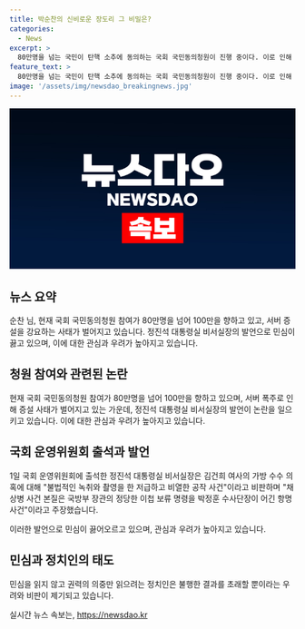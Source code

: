 ```yaml
---
title: 박순찬의 신비로운 장도리 그 비밀은?
categories:
  - News
excerpt: >
  80만명을 넘는 국민이 탄핵 소추에 동의하는 국회 국민동의청원이 진행 중이다. 이로 인해 서버 접속이 폭주해 증설이 이뤄지고, 정진석 대통령실 비서실장은 김건희 여사 의혹을 비판하며 녹취와 촬영을 언급했다. 이러한 행보는 국민의 분노를 증폭시키고 있으며, 정치인의 무심코 권력만을 읽으려는 태도는 불행한 결과를 초래할 것으로 보인다.
feature_text: >
  80만명을 넘는 국민이 탄핵 소추에 동의하는 국회 국민동의청원이 진행 중이다. 이로 인해 서버 접속이 폭주해 증설이 이뤄지고, 정진석 대통령실 비서실장은 김건희 여사 의혹을 비판하며 녹취와 촬영을 언급했다. 이러한 행보는 국민의 분노를 증폭시키고 있으며, 정치인의 무심코 권력만을 읽으려는 태도는 불행한 결과를 초래할 것으로 보인다.
image: '/assets/img/newsdao_breakingnews.jpg'
---
```


<p><img src="/assets/img/newsdao_breakingnews.jpg" alt="koreaapp 속보" /></p>

<h2 data-ke-size="size26">뉴스 요약</h2>

<p data-ke-size="size16">순찬 님, 현재 국회 국민동의청원 참여가 80만명을 넘어 100만을 향하고 있고, 서버 증설을 강요하는 사태가 벌어지고 있습니다. 정진석 대통령실 비서실장의 발언으로 민심이 끓고 있으며, 이에 대한 관심과 우려가 높아지고 있습니다.</p>

<h2 data-ke-size="size26">청원 참여와 관련된 논란</h2>

<p data-ke-size="size16">현재 국회 국민동의청원 참여가 80만명을 넘어 100만을 향하고 있으며, 서버 폭주로 인해 증설 사태가 벌어지고 있는 가운데, 정진석 대통령실 비서실장의 발언이 논란을 일으키고 있습니다. 이에 대한 관심과 우려가 높아지고 있습니다.</p>

<h2 data-ke-size="size26">국회 운영위원회 출석과 발언</h2>

<p data-ke-size="size16">1일 국회 운영위원회에 출석한 정진석 대통령실 비서실장은 김건희 여사의 가방 수수 의혹에 대해 "불법적인 녹취와 촬영을 한 저급하고 비열한 공작 사건"이라고 비판하며 "채상병 사건 본질은 국방부 장관의 정당한 이첩 보류 명령을 박정훈 수사단장이 어긴 항명 사건"이라고 주장했습니다.</p>

<p data-ke-size="size16">이러한 발언으로 민심이 끓어오르고 있으며, 관심과 우려가 높아지고 있습니다.</p>

<h2 data-ke-size="size26">민심과 정치인의 태도</h2>

<p data-ke-size="size16">민심을 읽지 않고 권력의 의중만 읽으려는 정치인은 불행한 결과를 초래할 뿐이라는 우려와 비판이 제기되고 있습니다.</p>
실시간 뉴스 속보는, <a href="https://newsdao.kr" rel="dofollow">https://newsdao.kr</a>



